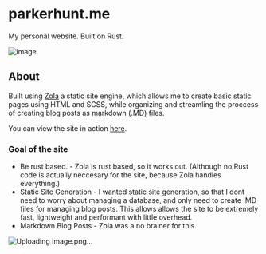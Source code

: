 # parkerhunt.me
My personal website. Built on Rust.

![image](https://github.com/ParkerrDev/parkerhunt.me/assets/114211845/d14ad843-d943-4b8c-bfcf-a3ddd07fb1b8)

## About
Built using [Zola](https://www.getzola.org/) a static site engine, which allows me to create basic static pages using HTML and SCSS, while organizing and streamling the proccess of creating blog posts as markdown (.MD) files.

You can view the site in action [here](https://parkerhunt.me).

### Goal of the site
- Be rust based. - Zola is rust based, so it works out. (Although no Rust code is actually neccesary for the site, because Zola handles everything.)
- Static Site Generation - I wanted static site generation, so that I dont need to worry about managing a database, and only need to create .MD files for managing blog posts. This allows allows the site to be extremely fast, lightweight and performant with little overhead.
- Markdown Blog Posts - Zola was a no brainer for this.

![Uploading image.png…]()
